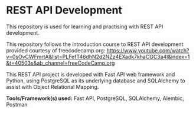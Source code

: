 # REST API Development
This repository is used for learning and practising with REST API development.

This repository follows the introduction course to REST API development provided courtesy of freecodecamp.org: 
https://www.youtube.com/watch?v=0sOvCWFmrtA&list=PLFefT46dhN2d2NZz4EXadk7khaCGC3a4l&index=1&t=40503s&ab_channel=freeCodeCamp.org

This REST API project is developed with Fast API web framework and Python, using PostgreSQL as its underlying database and SQLAlchemy to assist with Object Relational Mapping.

**Tools/Framework(s) used:** Fast API, PostgreSQL, SQLAlchemy, Alembic, Postman

